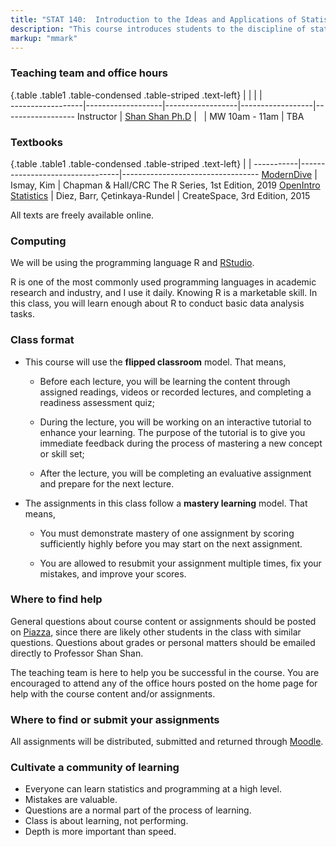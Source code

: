 ```yaml
---
title: "STAT 140:  Introduction to the Ideas and Applications of Statistics"
description: "This course introduces students to the discipline of statistics as a science of understanding and analyzing data. Throughout the module, students will learn how to effectively make use of data in the face of uncertainty: how to collect data, how to analyze data, and how to use data to make inferences and conclusions about real world phenomena. (Updated Jul 10, 2020)"
markup: "mmark"
---
```


### Teaching team and office hours 

{.table .table1 .table-condensed .table-striped .text-left}
<span></span>     | <span></span>     | <span></span>    | <span></span>    |  <span></span>      
------------------|-------------------|------------------|------------------|------------------ 
Instructor        | [Shan Shan Ph.D](http://sshanshans.github.io) | <a href="mailto:sshan@mtholyoke.edu" title="email"><i class="fa fa-envelope"></i></a> &nbsp; <a href="https://github.com/sshanshans" title="GitHub"><i class="fa fa-github"></i></a> | MW 10am - 11am | TBA

### Textbooks

{.table .table1 .table-condensed .table-striped .text-left}
 <span></span>     | <span></span> | <span></span> 
-----------|---------------------------------|----------------------------------
[ModernDive](https://moderndive.com) | Ismay, Kim | Chapman & Hall/CRC The R Series, 1st Edition, 2019
[OpenIntro Statistics](https://www.openintro.org/stat/textbook.php?stat_book=os) | Diez, Barr, Çetinkaya-Rundel | CreateSpace, 3rd Edition, 2015

All texts are freely available online. 

### Computing
We will be using the programming language R and [RStudio](https://rstudio.cloud). 

R is one of the most commonly used programming languages in academic research and industry, and I use it daily. Knowing R is a marketable skill. In this class, you will learn enough about R to conduct basic data analysis tasks.

### Class format
* This course will use the **flipped classroom** model. That means,

    * Before each lecture, you will be learning the content through assigned readings, videos or recorded lectures, and completing a readiness assessment quiz; 
    
    * During the lecture, you will be working on an interactive tutorial to enhance your learning. The purpose of the tutorial is to give you immediate feedback during the process of mastering a new concept or skill set;
    
    * After the lecture, you will be completing an evaluative assignment and prepare for the next lecture.

* The assignments in this class follow a **mastery learning** model. That means,

    * You must demonstrate mastery of one assignment by scoring sufficiently highly before you may start on the next assignment.
    
    * You are allowed to resubmit your assignment multiple times, fix your mistakes, and improve your scores.

### Where to find help
General questions about course content or assignments should be posted on [Piazza](https://piazza.com), since there are likely other students in the class with similar questions. Questions about grades or personal matters should be emailed directly to Professor Shan Shan.

The teaching team is here to help you be successful in the course. You are encouraged to attend any of the office hours posted on the home page for help with the course content and/or assignments. 

### Where to find or submit your assignments
All assignments will be distributed, submitted and returned through [Moodle](https://moodle.mtholyoke.edu).

### Cultivate a community of learning
* Everyone can learn statistics and programming at a high level.
* Mistakes are valuable.
* Questions are a normal part of the process of learning.
* Class is about learning, not performing.
* Depth is more important than speed.

